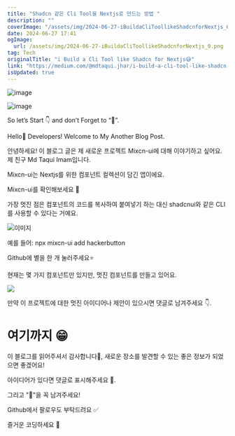 ```yaml
---
title: "Shadcn 같은 Cli Tool을 Nextjs로 만드는 방법 "
description: ""
coverImage: "/assets/img/2024-06-27-iBuildaCliToollikeShadcnforNextjs_0.png"
date: 2024-06-27 17:41
ogImage: 
  url: /assets/img/2024-06-27-iBuildaCliToollikeShadcnforNextjs_0.png
tag: Tech
originalTitle: "i Build a Cli Tool like Shadcn for Nextjs😅"
link: "https://medium.com/@mdtaqui.jhar/i-build-a-cli-tool-like-shadcn-for-nextjs-492b95ffe7a4"
isUpdated: true
---
```






![image](https://miro.medium.com/v2/resize:fit:1400/1*OqSruG8nIPecbw8awLPfcQ.gif)

![image](/assets/img/2024-06-27-iBuildaCliToollikeShadcnforNextjs_0.png)

So let’s Start 👇 and don’t Forget to “💖”.

Hello👋 Developers! Welcome to My Another Blog Post.


<div class="content-ad"></div>

안녕하세요! 이 블로그 글은 제 새로운 프로젝트 Mixcn-ui에 대해 이야기하고 싶어요. 제 친구 Md Taqui Imam입니다.

Mixcn-ui는 Nextjs를 위한 컴포넌트 컬렉션이 담긴 앱이에요.

Mixcn-ui를 확인해보세요 🚀

가장 멋진 점은 컴포넌트의 코드를 복사하여 붙여넣기 하는 대신 shadcnui와 같은 CLI를 사용할 수 있다는 거예요.

![이미지](/assets/img/2024-06-27-iBuildaCliToollikeShadcnforNextjs_1.png)

<div class="content-ad"></div>

예를 들어: npx mixcn-ui add hackerbutton

Github에 별을 한 개 눌러주세요⭐

현재는 몇 가지 컴포넌트만 있지만, 멋진 컴포넌트를 만들고 있어요.

<img src="/assets/img/2024-06-27-iBuildaCliToollikeShadcnforNextjs_2.png" />

<div class="content-ad"></div>

만약 이 프로젝트에 대한 멋진 아이디어나 제안이 있으시면 댓글로 남겨주세요 👇.

# 여기까지 😁

이 블로그를 읽어주셔서 감사합니다🙏, 새로운 장소를 발견할 수 있는 좋은 정보가 되었으면 좋겠어요!

아이디어가 있다면 댓글로 표시해주세요 📩.

<div class="content-ad"></div>

그리고 "💖"을 꼭 남겨주세요!

Github에서 팔로우도 부탁드려요 ✅

즐거운 코딩하세요 👋